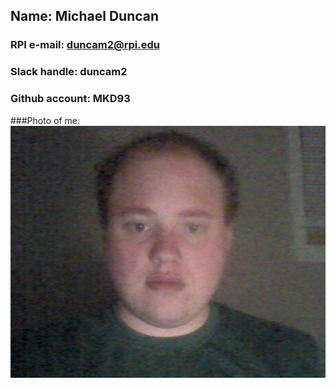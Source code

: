 ## Name: Michael Duncan
### RPI e-mail: duncam2@rpi.edu
### Slack handle: duncam2
### Github account: MKD93

###Photo of me:
![Michael Duncan](images/me.png)
